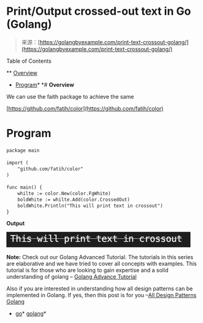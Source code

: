<!--yml
category: 未分类
date: 2024-10-13 06:41:36
-->

# Print/Output crossed-out text in Go (Golang)

> 来源：[https://golangbyexample.com/print-text-crossout-golang/](https://golangbyexample.com/print-text-crossout-golang/)

Table of Contents

 **   [Overview](#Overview "Overview")
*   [Program](#Program "Program")*  *# **Overview**

We can use the faith package to achieve the same

[https://github.com/fatih/color](https://github.com/fatih/color)

# **Program**

```
package main

import (
	"github.com/fatih/color"
)

func main() {
	whilte := color.New(color.FgWhite)
	boldWhite := whilte.Add(color.CrossedOut)
	boldWhite.Println("This will print text in crossout")
}
```

**Output**

![](img/12f7cb1df58a4a34263e258c0b035cd1.png)

**Note:** Check out our Golang Advanced Tutorial. The tutorials in this series are elaborative and we have tried to cover all concepts with examples. This tutorial is for those who are looking to gain expertise and a solid understanding of golang – [Golang Advance Tutorial](https://golangbyexample.com/golang-comprehensive-tutorial/)

Also if you are interested in understanding how all design patterns can be implemented in Golang. If yes, then this post is for you –[All Design Patterns Golang](https://golangbyexample.com/all-design-patterns-golang/)

*   [go](https://golangbyexample.com/tag/go/)*   [golang](https://golangbyexample.com/tag/golang/)*